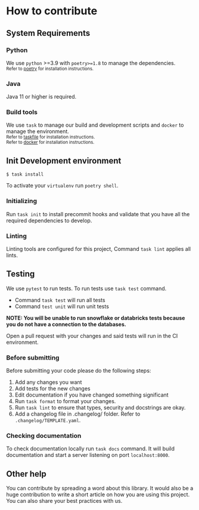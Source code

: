 # How to contribute

## System Requirements

### Python

We use `python` >=3.9 with `poetry>=1.8` to manage the dependencies. </br><small>Refer to [poetry](https://python-poetry.org/docs/#installation) for installation instructions.</small>

### Java

Java 11 or higher is required.

### Build tools

We use `task` to manage our build and development scripts and `docker` to manage the environment.
</br><small>Refer to [taskfile](https://taskfile.dev/#/usage?id=installation) for installation instructions.</small>
</br><small>Refer to [docker](https://docs.docker.com/get-docker/) for installation instructions.</small>


## Init Development environment



```shell
$ task install
```

To activate your `virtualenv` run `poetry shell`.

### Initializing

Run `task init` to install precommit hooks and
validate that you have all the required dependencies to develop.

### Linting

Linting tools are configured for this project, Command `task lint` applies all lints.

## Testing

We use `pytest` to run tests. To run tests use `task test` command.

* Command `task test` will run all tests
* Command `test unit` will run unit tests

**NOTE: You will be unable to run snowflake or databricks tests because you do not have a connection to the databases.**

Open a pull request with your changes and said tests will run in the CI environment.

### Before submitting

Before submitting your code please do the following steps:

1. Add any changes you want
2. Add tests for the new changes
3. Edit documentation if you have changed something significant
4. Run `task format` to format your changes.
5. Run `task lint` to ensure that types, security and docstrings are okay.
6. Add a changelog file in .changelog/ folder. Refer to `.changelog/TEMPLATE.yaml`.


### Checking documentation

To check documentation locally run `task docs` command. It will build documentation and start a server listening on port `localhost:8000`.

## Other help

You can contribute by spreading a word about this library.
It would also be a huge contribution to write
a short article on how you are using this project.
You can also share your best practices with us.
